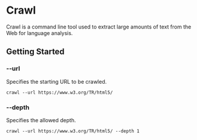 # Crawl

Crawl is a command line tool used to extract large amounts of text from the Web for language analysis.

## Getting Started

### --url <string>

Specifies the starting URL to be crawled.

```
crawl --url https://www.w3.org/TR/html5/
```

### --depth <int>

Specifies the allowed depth.

```
crawl --url https://www.w3.org/TR/html5/ --depth 1
```
